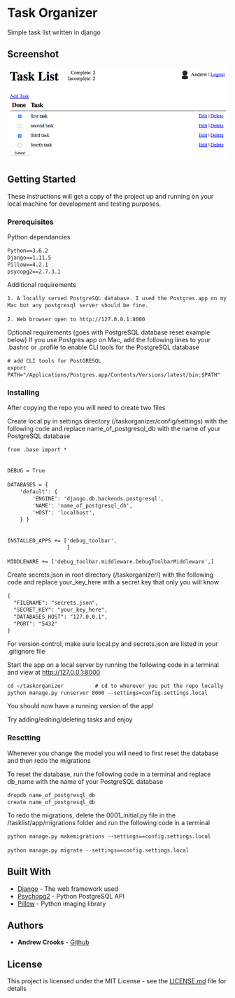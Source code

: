 # Task Organizer

Simple task list written in django


## Screenshot

![Task Organizer Screenshot](/screenshot.jpg?raw=true "Optional Title")


## Getting Started

These instructions will get a copy of the project up and running on your local machine for development and testing purposes.

### Prerequisites

Python dependancies
```
Python==3.6.2
Django==1.11.5
Pillow==4.2.1
psycopg2==2.7.3.1
```




Additional requirements
```
1. A locally served PostgreSQL database. I used the Postgres.app on my Mac but any postgresql server should be fine.

2. Web browser open to http://127.0.0.1:8000
```


Optional requirements (goes with PostgreSQL database reset example below)
If you use Postgres.app on Mac, add the following lines to your .bashrc or .profile to enable CLI tools for the PostgreSQL database
```
# add CLI tools for PostGRESQL
export PATH="/Applications/Postgres.app/Contents/Versions/latest/bin:$PATH"
```

### Installing

After copying the repo you will need to create two files

Create local.py in settings directory (/taskorganizer/config/settings) with the following code and replace name_of_postgresql_db with the name of your PostgreSQL database
```
from .base import *


DEBUG = True

DATABASES = {
    'default': {
        'ENGINE': 'django.db.backends.postgresql',
        'NAME': 'name_of_postgresql_db',
        'HOST': 'localhost',
    } }


INSTALLED_APPS += ['debug_toolbar',
                   ]

MIDDLEWARE += ['debug_toolbar.middleware.DebugToolbarMiddleware',]
```

Create secrets.json in root directory (/taskorganizer/) with the following code and replace your_key_here with a secret key that only you will know
```
{
  "FILENAME": "secrets.json",
  "SECRET_KEY": "your_key_here",
  "DATABASES_HOST": "127.0.0.1",
  "PORT": "5432"
}
```

For version control, make sure local.py and secrets.json are listed in your .gitignore file

Start the app on a local server by running the following code in a terminal and view at http://127.0.0.1:8000

```
cd ~/taskorganizer          # cd to wherever you put the repo locally
python manage.py runserver 8000 --settings=config.settings.local
```

You should now have a running version of the app!

Try adding/editing/deleting tasks and enjoy


### Resetting

Whenever you change the model you will need to first reset the database and then redo the migrations

To reset the database, run the following code in a terminal and replace db_name with the name of your PostgreSQL database
```
dropdb name_of_postgresql_db
create name_of_postgresql_db
```

To redo the migrations, delete the 0001_initial.py file in the /tasklist/app/migrations folder and run the following code in a terminal
```
python manage.py makemigrations --settings==config.settings.local

python manage.py migrate --settings==config.settings.local
```


## Built With

* [Django](https://docs.djangoproject.com/en/1.11/) - The web framework used
* [Psychopg2](http://initd.org/) - Python PostgreSQL API
* [Pillow](https://python-pillow.org/) - Python imaging library

## Authors

* **Andrew Crooks** - [Github](https://github.com/andrewtcrooks)

## License

This project is licensed under the MIT License - see the [LICENSE.md](LICENSE.md) file for details


